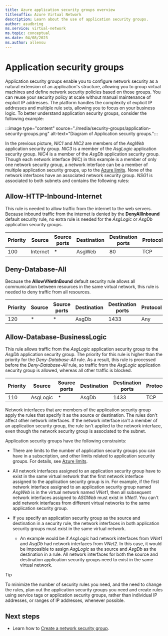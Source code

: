 ```yaml
---
title: Azure application security groups overview
titlesuffix: Azure Virtual Network
description: Learn about the use of application security groups. 
author: asudbring
ms.service: virtual-network
ms.topic: conceptual
ms.date: 04/08/2023
ms.author: allensu
---
```


# Application security groups

Application security groups enable you to configure network security as a natural extension of an application's structure, allowing you to group virtual machines and define network security policies based on those groups. You can reuse your security policy at scale without manual maintenance of explicit IP addresses. The platform handles the complexity of explicit IP addresses and multiple rule sets, allowing you to focus on your business logic. To better understand application security groups, consider the following example:

:::image type="content" source="./media/security-groups/application-security-groups.png" alt-text="Diagram of Application security groups.":::

In the previous picture, *NIC1* and *NIC2* are members of the *AsgWeb* application security group. *NIC3* is a member of the *AsgLogic* application security group. *NIC4* is a member of the *AsgDb* application security group. Though each network interface (NIC) in this example is a member of only one network security group, a network interface can be a member of multiple application security groups, up to the [Azure limits](../azure-resource-manager/management/azure-subscription-service-limits.md?toc=%2fazure%2fvirtual-network%2ftoc.json#azure-resource-manager-virtual-networking-limits). None of the network interfaces have an associated network security group. *NSG1* is associated to both subnets and contains the following rules:

## Allow-HTTP-Inbound-Internet

This rule is needed to allow traffic from the internet to the web servers. Because inbound traffic from the internet is denied by the **DenyAllInbound** default security rule, no extra rule is needed for the *AsgLogic* or *AsgDb* application security groups.

|Priority|Source|Source ports| Destination | Destination ports | Protocol | Access |
|---|---|---|---|---|---|---|
| 100 | Internet | * | AsgWeb | 80 | TCP | Allow |

## Deny-Database-All

Because the **AllowVNetInBound** default security rule allows all communication between resources in the same virtual network, this rule is needed to deny traffic from all resources.

|Priority|Source|Source ports| Destination | Destination ports | Protocol | Access |
|---|---|---|---|---|---|---|
| 120 | * | * | AsgDb | 1433 | Any | Deny |

## Allow-Database-BusinessLogic

This rule allows traffic from the *AsgLogic* application security group to the *AsgDb* application security group. The priority for this rule is higher than the priority for the *Deny-Database-All* rule. As a result, this rule is processed before the *Deny-Database-All* rule, so traffic from the *AsgLogic* application security group is allowed, whereas all other traffic is blocked.

|Priority|Source|Source ports| Destination | Destination ports | Protocol | Access |
|---|---|---|---|---|---|---|
| 110 | AsgLogic | * | AsgDb | 1433 | TCP | Allow |

Network interfaces that are members of the application security group apply the rules that specify it as the source or destination. The rules don't affect other network interfaces. If the network interface isn't a member of an application security group, the rule isn't applied to the network interface, even though the network security group is associated to the subnet.

Application security groups have the following constraints:

- There are limits to the number of application security groups you can have in a subscription, and other limits related to application security groups. For details, see [Azure limits](../azure-resource-manager/management/azure-subscription-service-limits.md?toc=%2fazure%2fvirtual-network%2ftoc.json#azure-resource-manager-virtual-networking-limits).

- All network interfaces assigned to an application security group have to exist in the same virtual network that the first network interface assigned to the application security group is in. For example, if the first network interface assigned to an application security group named *AsgWeb* is in the virtual network named *VNet1*, then all subsequent network interfaces assigned to *ASGWeb* must exist in *VNet1*. You can't add network interfaces from different virtual networks to the same application security group.

- If you specify an application security group as the source and destination in a security rule, the network interfaces in both application security groups must exist in the same virtual network. 
    
    - An example would be if *AsgLogic* had network interfaces from *VNet1* and *AsgDb* had network interfaces from *VNet2*. In this case, it would be impossible to assign *AsgLogic* as the source and *AsgDb* as the destination in a rule. All network interfaces for both the source and destination application security groups need to exist in the same virtual network.

> [!TIP]
> To minimize the number of security rules you need, and the need to change the rules, plan out the application security groups you need and create rules using service tags or application security groups, rather than individual IP addresses, or ranges of IP addresses, whenever possible.

## Next steps

* Learn how to [Create a network security group](tutorial-filter-network-traffic.md).
